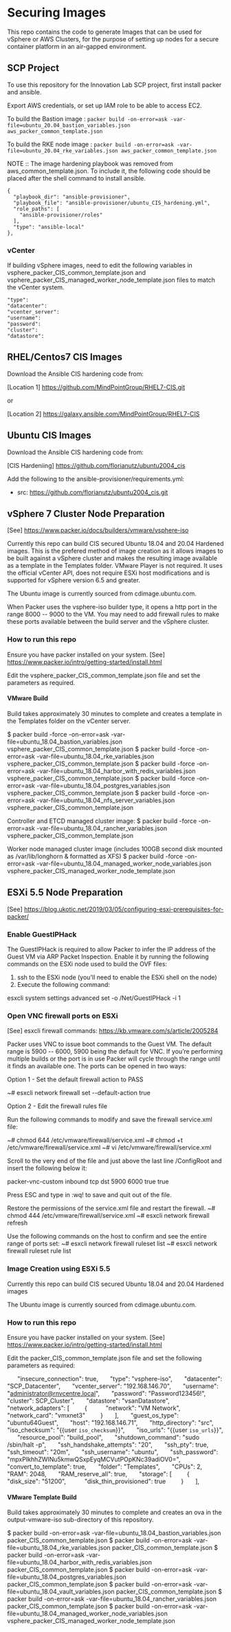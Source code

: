 
# Securing Images

This repo contains the code to generate Images that can be used for vSphere or AWS Clusters, for the purpose of setting up nodes for a secure container platform in an air-gapped environment.

## SCP Project

To use this repository for the Innovation Lab SCP project, first install packer and ansible.

Export AWS credentials, or set up IAM role to be able to access EC2.

To build the Bastion image :
`packer build -on-error=ask -var-file=ubuntu_20.04_bastion_variables.json aws_packer_common_template.json`

To build the RKE node image :
`packer build -on-error=ask -var-file=ubuntu_20.04_rke_variables.json aws_packer_common_template.json `

NOTE :: The image hardening playbook was removed from aws_common_template.json. To include it, the following code should be placed after the shell command to install ansible.

```
{
  "playbook_dir": "ansible-provisioner",
  "playbook_file": "ansible-provisioner/ubuntu_CIS_hardening.yml",
  "role_paths": [
    "ansible-provisioner/roles"
  ],
  "type": "ansible-local"
},
```

### vCenter

If building vSphere images, need to edit the following variables in vsphere_packer_CIS_common_template.json and vsphere_packer_CIS_managed_worker_node_template.json files to match the vCenter system.

```
"type":
"datacenter":
"vcenter_server":
"username":
"password":
"cluster":
"datastore":
```

## RHEL/Centos7 CIS Images

Download the Ansible CIS hardening code from:

[Location 1] https://github.com/MindPointGroup/RHEL7-CIS.git

or

[Location 2] https://galaxy.ansible.com/MindPointGroup/RHEL7-CIS

## Ubuntu CIS Images

Download the Ansible CIS hardening code from:

[CIS Hardeniing] https://github.com/florianutz/ubuntu2004_cis

Add the following to the ansible-provisioner/requirements.yml:

- src: https://github.com/florianutz/ubuntu2004_cis.git

## vSphere 7 Cluster Node Preparation

[See] https://www.packer.io/docs/builders/vmware/vsphere-iso

Currently this repo can build CIS secured Ubuntu 18.04 and 20.04 Hardened images. This is the prefered method of image creation as it allows images to be built against a vSphere cluster and makes the resulting image available as a template in the Templates folder. VMware Player is not required. It uses the official vCenter API, does not require ESXi host modifications and is supported for vSphere version 6.5 and greater.

The Ubuntu image is currently sourced from cdimage.ubuntu.com.

When Packer uses the vsphere-iso builder type, it opens a http port in the range 8000 -- 9000 to the VM. You may need to add firewall rules to make these ports available between the build server and the vSphere cluster.

### How to run this repo

Ensure you have packer installed on your system. [See] https://www.packer.io/intro/getting-started/install.html

Edit the vsphere_packer_CIS_common_template.json file and set the parameters as required.

#### VMware Build

Build takes approximately 30 minutes to complete and creates a template in the Templates folder on the vCenter server.

$ packer build -force -on-error=ask -var-file=ubuntu_18.04_bastion_variables.json vsphere_packer_CIS_common_template.json
$ packer build -force -on-error=ask -var-file=ubuntu_18.04_rke_variables.json vsphere_packer_CIS_common_template.json
$ packer build -force -on-error=ask -var-file=ubuntu_18.04_harbor_with_redis_variables.json vsphere_packer_CIS_common_template.json
$ packer build -force -on-error=ask -var-file=ubuntu_18.04_postgres_variables.json vsphere_packer_CIS_common_template.json
$ packer build -force -on-error=ask -var-file=ubuntu_18.04_nfs_server_variables.json vsphere_packer_CIS_common_template.json

Controller and ETCD managed cluster image:
$ packer build -force -on-error=ask -var-file=ubuntu_18.04_rancher_variables.json vsphere_packer_CIS_common_template.json

Worker node managed cluster image (includes 100GB second disk mounted as /var/lib/longhorn & formatted as XFS)
$ packer build -force -on-error=ask -var-file=ubuntu_18.04_managed_worker_node_variables.json vsphere_packer_CIS_managed_worker_node_template.json



## ESXi 5.5 Node Preparation

[See] https://blog.ukotic.net/2019/03/05/configuring-esxi-prerequisites-for-packer/

### Enable GuestIPHack

The GuestIPHack is required to allow Packer to infer the IP address of the Guest VM via ARP Packet Inspection. Enable it by running the following commands on the ESXi node used to build the OVF files:

1. ssh to the ESXi node (you'll need to enable the ESXi shell on the node)
2. Execute the following command:

esxcli system settings advanced set -o /Net/GuestIPHack -i 1

### Open VNC firewall ports on ESXi

[See] esxcli firewall commands: https://kb.vmware.com/s/article/2005284

Packer uses VNC to issue boot commands to the Guest VM. The default range is 5900 -- 6000, 5900 being the default for VNC. If you’re performing multiple builds or the port is in use Packer will cycle through the range until it finds an available one. The ports can be opened in two ways:

Option 1 - Set the default firewall action to PASS

~# esxcli network firewall set --default-action true

Option 2 - Edit the firewall rules file

Run the following commands to modify and save the firewall service.xml file:

~# chmod 644 /etc/vmware/firewall/service.xml
~# chmod +t /etc/vmware/firewall/service.xml
~# vi /etc/vmware/firewall/service.xml

Scroll to the very end of the file and just above the last line /ConfigRoot and insert the following below it:

<service id="1000">
  <id>packer-vnc-custom</id>
  <rule id="0000">
    <direction>inbound</direction>
    <protocol>tcp</protocol>
    <porttype>dst</porttype>
    <port>
      <begin>5900</begin>
      <end>6000</end>
    </port>
  </rule>
  <enabled>true</enabled>
  <required>true</required>
</service>

Press ESC and type in :wq! to save and quit out of the file.

Restore the permissions of the service.xml file and restart the firewall.
~# chmod 444 /etc/vmware/firewall/service.xml
~# esxcli network firewall refresh

Use the following commands on the host to confirm and see the entire range of ports set:
~# esxcli network firewall ruleset list
~# esxcli network firewall ruleset rule list

### Image Creation using ESXi 5.5

Currently this repo can build CIS secured Ubuntu 18.04 and 20.04 Hardened images

The Ubuntu image is currently sourced from cdimage.ubuntu.com.

### How to run this repo

Ensure you have packer installed on your system. [See] https://www.packer.io/intro/getting-started/install.html

Edit the packer_CIS_common_template.json file and set the following parameters as required:

      "insecure_connection": true,
      "type": "vsphere-iso",
      "datacenter": "SCP_Datacenter",
      "vcenter_server": "192.168.146.70",
      "username": "administrator@rnvcentre.local",
      "password": "Password123456!",
      "cluster": SCP_Cluster",
      "datastore": "vsanDatastore",
      "network_adapters": [
        {
          "network": "VM Network",
          "network_card": "vmxnet3"
        }
      ],
      "guest_os_type": "ubuntu64Guest",
      "host": "192.168.146.71",
      "http_directory": "src",
      "iso_checksum": "{{user `iso_checksum`}}",
      "iso_urls": "{{user `iso_urls`}}",
      "resource_pool": "build_pool",
      "shutdown_command": "sudo /sbin/halt -p",
      "ssh_handshake_attempts": "20",
      "ssh_pty": true,
      "ssh_timeout": "20m",
      "ssh_username": "ubuntu",
      "ssh_password": "mpxPIkhhZWINu5kmwQSxpEyqMCVutPOpKNc39adiOV0=",
      "convert_to_template": true,
      "folder": "Templates",
      "CPUs": 2,
      "RAM": 2048,
      "RAM_reserve_all": true,
      "storage": [
        {
          "disk_size": "51200",
          "disk_thin_provisioned": true
        }
      ],

#### VMware Template Build

Build takes approximately 30 minutes to complete and creates an ova in the output-vmware-iso sub-directory of this repository.

$ packer build -on-error=ask -var-file=ubuntu_18.04_bastion_variables.json packer_CIS_common_template.json
$ packer build -on-error=ask -var-file=ubuntu_18.04_rke_variables.json packer_CIS_common_template.json
$ packer build -on-error=ask -var-file=ubuntu_18.04_harbor_with_redis_variables.json packer_CIS_common_template.json
$ packer build -on-error=ask -var-file=ubuntu_18.04_postgres_variables.json packer_CIS_common_template.json
$ packer build -on-error=ask -var-file=ubuntu_18.04_vault_variables.json packer_CIS_common_template.json
$ packer build -on-error=ask -var-file=ubuntu_18.04_rancher_variables.json packer_CIS_common_template.json
$ packer build -on-error=ask -var-file=ubuntu_18.04_managed_worker_node_variables.json vsphere_packer_CIS_managed_worker_node_template.json
